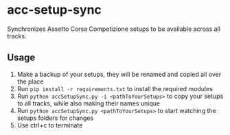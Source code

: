 # acc-setup-sync
Synchronizes Assetto Corsa Competizione setups to be available across all tracks.

## Usage
1. Make a backup of your setups, they will be renamed and copied all over the place
1. Run `pip install -r requirements.txt` to install the required modules
1. Run `python accSetupSync.py -i <pathToYourSetups>` to copy your setups to all tracks, while also making their names unique
1. Run `python accSetupSync.py <pathToYourSetups>` to start watching the setups folders for changes
1. Use ctrl+c to terminate
